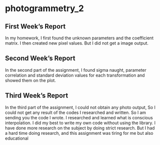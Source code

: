 # photogrammetry_2

## First Week’s Report
In my homework, I first found the unknown parameters and the 
coefficient matrix. I then created new pixel values. But I did not get a
image output.

## Second Week’s Report
In the second part of the assignment, I found sigma naught, 
parameter correlation and standard deviation values for each 
transformation and showed them on the plot.

## Third Week’s Report
In the third part of the assignment, I could not obtain any photo 
output, So I could not get any result of the codes I researched and 
written. So I am sending you the code I wrote. I researched and 
learned what is conscious interpolation. I did my best to write my 
own code without using the library. I have done more research on 
the subject by doing strict research. But I had a hard time doing 
research, and this assignment was tiring for me but also educational

